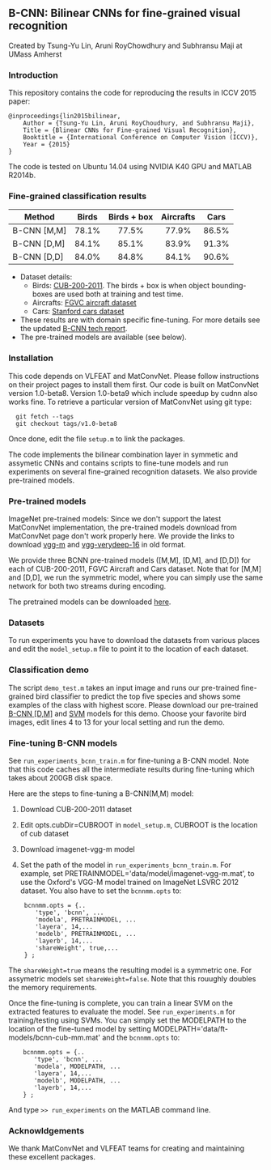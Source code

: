 ## B-CNN: Bilinear CNNs for fine-grained visual recognition

Created by Tsung-Yu Lin, Aruni RoyChowdhury and Subhransu Maji at UMass Amherst

### Introduction

This repository contains the code for reproducing the results in ICCV 2015 paper:

	@inproceedings{lin2015bilinear,
        Author = {Tsung-Yu Lin, Aruni RoyChoudhury, and Subhransu Maji},
        Title = {Blinear CNNs for Fine-grained Visual Recognition},
        Booktitle = {International Conference on Computer Vision (ICCV)},
        Year = {2015}
    }
	
The code is tested on Ubuntu 14.04 using NVIDIA K40 GPU and MATLAB R2014b.

### Fine-grained classification results


Method         | Birds 	   | Birds + box | Aircrafts | Cars
-------------- |:--------:|:----------:|:--------:|:------------:
B-CNN [M,M]    | 78.1%        | 77.5%        | 77.9%   | 86.5%
B-CNN [D,M]    | 84.1%        | 85.1%        | 83.9%   | 91.3%
B-CNN [D,D]    | 84.0%        | 84.8%        | 84.1%   | 90.6%

* Dataset details:
	* Birds: [CUB-200-2011](http://www.vision.caltech.edu/visipedia/CUB-200-2011.html). The birds + box is when object bounding-boxes are used both at training and test time.
	* Aircrafts: [FGVC aircraft dataset](http://www.robots.ox.ac.uk/~vgg/data/oid/)
	* Cars: [Stanford cars dataset](http://ai.stanford.edu/~jkrause/cars/car_dataset.html)
* These results are with domain specific fine-tuning. For more details see the updated [B-CNN tech report](http://arxiv.org/abs/1504.07889).
* The pre-trained models are available (see below).

### Installation

This code depends on VLFEAT and MatConvNet. Please follow instructions on their project pages to install them first. Our code is built on MatConvNet version 1.0-beta8. Version 1.0-beta9 which include speedup by cudnn also works fine. To retrieve a particular version of MatConvNet using git type:

      git fetch --tags
      git checkout tags/v1.0-beta8
      
Once done, edit the file `setup.m` to link the packages.
      
The code implements the bilinear combination layer in symmetic and assymetic CNNs and contains scripts to fine-tune models and run experiments on several fine-grained recognition datasets. We also provide pre-trained models.


### Pre-trained models

ImageNet pre-trained models: Since we don't support the latest MatConvNet implementation, the pre-trained models download from MatConvNet page don't work properly here. We provide the links to download [vgg-m](http://vis-www.cs.umass.edu/bcnn/download/imagenet-vgg-m.mat) and [vgg-verydeep-16](http://vis-www.cs.umass.edu/bcnn/download/imagenet-vgg-verydeep-16.mat) in old format.

We provide three BCNN pre-trained models ([M,M], [D,M], and [D,D]) for each of CUB-200-2011, FGVC Aircraft and Cars dataset. Note that for [M,M] and [D,D], we run the symmetric model, where you can simply use the same network for both two streams during encoding.

The pretrained models can be downloaded [here](http://vis-www.cs.umass.edu/bcnn/download).


### Datasets

To run experiments you have to download the datasets from various places and edit the `model_setup.m` file to point it to the location of each dataset.

### Classification demo

The script `demo_test.m` takes an input image and runs our pre-trained fine-grained bird classifier to predict the top five species and shows some examples of the class with highest score. Please download our pre-trained [B-CNN [D,M]](http://vis-www.cs.umass.edu/bcnn/download/bcnn-cub-dm.zip) and [SVM](http://vis-www.cs.umass.edu/bcnn/download/svm_cub_vdm.mat) models for this demo. Choose your favorite bird images, edit lines 4 to 13 for your local setting and run the demo.

### Fine-tuning B-CNN models

See `run_experiments_bcnn_train.m` for fine-tuning a B-CNN model. Note that this code caches all the intermediate results during fine-tuning which takes about 200GB disk space.

Here are the steps to fine-tuning a B-CNN(M,M) model:

1. Download CUB-200-2011 dataset
1. Edit opts.cubDir=CUBROOT in `model_setup.m`, CUBROOT is the location of cub dataset
1. Download imagenet-vgg-m model
1. Set the path of the model in `run_experiments_bcnn_train.m`. For example, set PRETRAINMODEL='data/model/imagenet-vgg-m.mat', to use the Oxford's VGG-M model trained on ImageNet LSVRC 2012 dataset. You also have to set the `bcnnmm.opts` to:

        bcnnmm.opts = {..
           'type', 'bcnn', ...
           'modela', PRETRAINMODEL, ...
           'layera', 14,...
           'modelb', PRETRAINMODEL, ...
           'layerb', 14,...
           'shareWeight', true,...
        } ;
        
The `shareWeight=true` means the resulting model is a symmetric one. For assymetric models set `shareWeight=false`. Note that this rouughly doubles the memory requirements. 

Once the fine-tuning is complete, you can train a linear SVM on the extracted features to evaluate the model. See `run_experiments.m` for training/testing using SVMs. You can simply set the MODELPATH to the location of the fine-tuned model by setting MODELPATH='data/ft-models/bcnn-cub-mm.mat' and the `bcnnmm.opts` to:

        bcnnmm.opts = {..
           'type', 'bcnn', ...
           'modela', MODELPATH, ...
           'layera', 14,...
           'modelb', MODELPATH, ...
           'layerb', 14,...
        } ;
        
And type ``>> run_experiments`` on the MATLAB command line.

### Acknowldgements

We thank MatConvNet and VLFEAT teams for creating and maintaining these excellent packages.
        